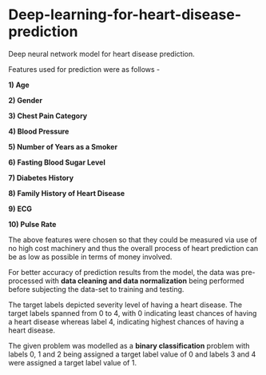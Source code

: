 # Deep-learning-for-heart-disease-prediction
Deep neural network model for heart disease prediction.

Features used for prediction were as follows - 

**1) Age**

**2) Gender**

**3) Chest Pain Category**

**4) Blood Pressure**

**5) Number of Years as a Smoker**

**6) Fasting Blood Sugar Level**

**7) Diabetes History**

**8) Family History of Heart Disease**

**9) ECG**

**10) Pulse Rate**

The above features were chosen so that they could be measured via use of no high cost machinery and thus the overall process of heart prediction can be as low as possible in terms of money involved.

For better accuracy of prediction results from the model, the data was pre-processed with **data cleaning and data normalization** being performed before subjecting the data-set to training and testing.

The target labels depicted severity level of having a heart disease. The target labels spanned from 0 to 4, with 0 indicating least chances of having a heart disease whereas label 4, indicating highest chances of having a heart disease.

The given problem was modelled as a **binary classification** problem with labels 0, 1 and 2 being assigned a target label value of 0 and labels 3 and 4 were assigned a target label value of 1. 
